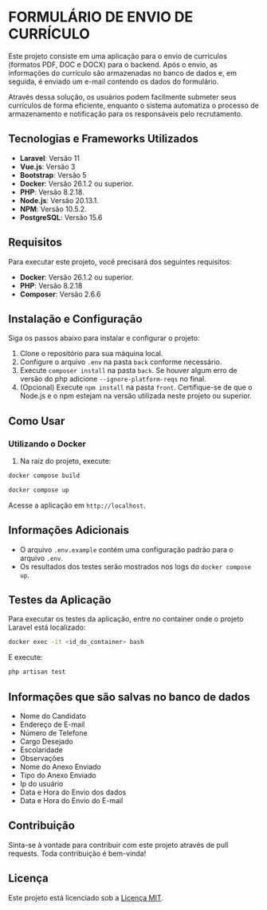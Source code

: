 # FORMULÁRIO DE ENVIO DE CURRÍCULO

Este projeto consiste em uma aplicação para o envio de currículos (formatos PDF, DOC e DOCX) para o backend. Após o envio, as informações do currículo são armazenadas no banco de dados e, em seguida, é enviado um e-mail contendo os dados do formulário.

Através dessa solução, os usuários podem facilmente submeter seus currículos de forma eficiente, enquanto o sistema automatiza o processo de armazenamento e notificação para os responsáveis pelo recrutamento.

## Tecnologias e Frameworks Utilizados

- **Laravel**: Versão 11
- **Vue.js**: Versão 3
- **Bootstrap**: Versão 5
- **Docker**: Versão 26.1.2 ou superior.
- **PHP**: Versão 8.2.18.
- **Node.js**: Versão 20.13.1.
- **NPM**: Versão 10.5.2.
- **PostgreSQL**: Versão 15.6


## Requisitos

Para executar este projeto, você precisará dos seguintes requisitos:

- **Docker**: Versão 26.1.2 ou superior.
- **PHP**: Versão 8.2.18
- **Composer**: Versão 2.6.6

## Instalação e Configuração

Siga os passos abaixo para instalar e configurar o projeto:

1. Clone o repositório para sua máquina local.
2. Configure o arquivo `.env` na pasta `back` conforme necessário.
3. Execute `composer install` na pasta `back`. Se houver algum erro de versão do php adicione `--ignore-platform-reqs` no final.
4. (Opcional) Execute `npm install` na pasta `front`. Certifique-se de que o Node.js e o npm estejam na versão utilizada neste projeto ou superior.

## Como Usar

### Utilizando o Docker

1. Na raiz do projeto, execute:

```bash
docker compose build
```

```bash
docker compose up
```

Acesse a aplicação em `http://localhost`.

## Informações Adicionais

- O arquivo `.env.example` contém uma configuração padrão para o arquivo `.env`.
- Os resultados dos testes serão mostrados nos logs do `docker compose up`.

## Testes da Aplicação

Para executar os testes da aplicação, entre no container onde o projeto Laravel está localizado:

```bash
docker exec -it <id_do_container> bash
```

E execute:

```bash
php artisan test
```

## Informações que são salvas no banco de dados
- Nome do Candidato
- Endereço de E-mail
- Número de Telefone
- Cargo Desejado
- Escolaridade
- Observações
- Nome do Anexo Enviado
- Tipo do Anexo Enviado
- Ip do usuário
- Data e Hora do Envio dos dados 
- Data e Hora do Envio do E-mail

## Contribuição

Sinta-se à vontade para contribuir com este projeto através de pull requests. Toda contribuição é bem-vinda!

## Licença

Este projeto está licenciado sob a [Licença MIT](LICENSE).
